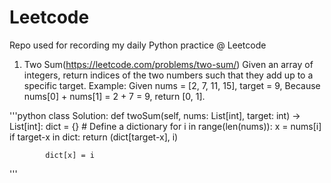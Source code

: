 # Leetcode
Repo used for recording my daily Python practice @ Leetcode



1. Two Sum(https://leetcode.com/problems/two-sum/)
Given an array of integers, return indices of the two numbers such that they add up to a specific target.
Example: Given nums = [2, 7, 11, 15], target = 9, Because nums[0] + nums[1] = 2 + 7 = 9, return [0, 1].

'''python
class Solution:
    def twoSum(self, nums: List[int], target: int) -> List[int]:
        dict = {} # Define a dictionary
        for i in range(len(nums)): 
            x = nums[i]
            if target-x in dict:
                return (dict[target-x], i)
            
            dict[x] = i
'''
